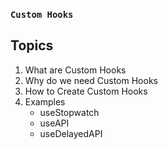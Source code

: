 ### `Custom Hooks`

## Topics

1. What are Custom Hooks
2. Why do we need Custom Hooks
3. How to Create Custom Hooks
4. Examples
   - useStopwatch
   - useAPI
   - useDelayedAPI
